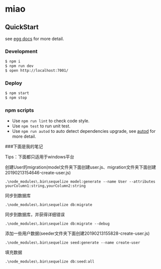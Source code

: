 # miao



## QuickStart

<!-- add docs here for user -->

see [egg docs][egg] for more detail.

### Development

```bash
$ npm i
$ npm run dev
$ open http://localhost:7001/
```

### Deploy

```bash
$ npm start
$ npm stop
```

### npm scripts

- Use `npm run lint` to check code style.
- Use `npm test` to run unit test.
- Use `npm run autod` to auto detect dependencies upgrade, see [autod](https://www.npmjs.com/package/autod) for more detail.


[egg]: https://eggjs.org

###下面是我的笔记

Tips：下面都只适用于windows平台

创建User的migration(model文件夹下面创建user.js、migration文件夹下面创建20190213154646-create-user.js)

`.\node_modules\.bin\sequelize model:generate --name User --attributes yourColumn1:string,yourColumn2:string`

同步到数据库

`.\node_modules\.bin\sequelize db:migrate`

同步到数据库，并获得详细错误

`.\node_modules\.bin\sequelize db:migrate --debug`

添加一些用户数据(seeder文件夹下面创建20190213155828-create-user.js)

`.\node_modules\.bin\sequelize seed:generate --name create-user`

填充数据

`.\node_modules\.bin\sequelize db:seed:all`

